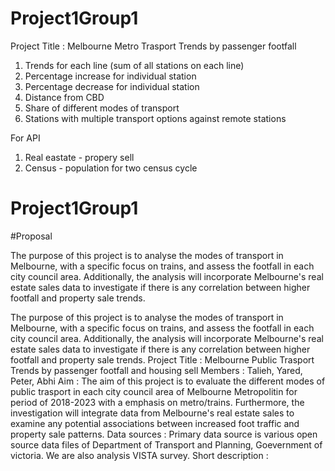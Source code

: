 # Project1Group1

Project Title : Melbourne Metro Trasport Trends by passenger footfall

1) Trends for each line (sum of all stations on each line)
2) Percentage increase for individual station
3) Percentage decrease for individual station
4) Distance from CBD
5) Share of different modes of transport
6) Stations with multiple transport options against remote stations

For API
1) Real eastate - propery sell
2) Census - population for two census cycle
# Project1Group1


#Proposal

The purpose of this project is to analyse the modes of transport in Melbourne, with a specific focus on trains, and assess the footfall in each city council area. Additionally, the analysis will incorporate Melbourne's real estate sales data to investigate if there is any correlation between higher footfall and property sale trends. 


The purpose of this project is to analyse the modes of transport in Melbourne, with a specific focus on trains, and assess the footfall in each city council area. Additionally, the analysis will incorporate Melbourne's real estate sales data to investigate if there is any correlation between higher footfall and property sale trends.
Project Title : Melbourne Public Trasport Trends by passenger footfall and housing sell
Members : Talieh, Yared, Peter, Abhi
Aim : The aim of this project is to evaluate the different modes of public trasport in each city council area of Melbourne Metropolitin for period of 2018-2023 with a emphasis on metro/trains. Furthermore, the investigation will integrate data from Melbourne's real estate sales to examine any potential associations between increased foot traffic and property sale patterns.
Data sources : Primary data source is various open source data files of Department of Transport and Planning, Goevernment of victoria. We are also analysis VISTA survey.
Short description :
